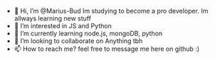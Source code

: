 - 👋 Hi, I’m @Marius-Bud Im studying to become a pro developer. Im allways learning new stuff
- 👀 I’m interested in JS and Python
- 🌱 I’m currently learning node.js, mongoDB, python
- 💞️ I’m looking to collaborate on Anything tbh
- 📫 How to reach me? feel free to message me here on github :)

<!---
Marius-Bud/Marius-Bud is a ✨ special ✨ repository because its `README.md` (this file) appears on your GitHub profile.
You can click the Preview link to take a look at your changes.
--->
